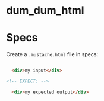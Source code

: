 
dum\_dum\_html
==============

Specs
=====

Create a `.mustache.html` file in specs:
```html

  <div>my input</div>

<!-- EXPECT: -->

  <div>my expected output</div>

```
